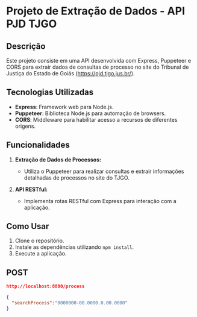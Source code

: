 # Projeto de Extração de Dados - API PJD TJGO

## Descrição
Este projeto consiste em uma API desenvolvida com Express, Puppeteer e CORS para extrair dados de consultas de processo no site do Tribunal de Justiça do Estado de Goiás (https://pjd.tjgo.jus.br/).

## Tecnologias Utilizadas
- **Express**: Framework web para Node.js.
- **Puppeteer**: Biblioteca Node.js para automação de browsers.
- **CORS**: Middleware para habilitar acesso a recursos de diferentes origens.

## Funcionalidades
1. **Extração de Dados de Processos:**
   - Utiliza o Puppeteer para realizar consultas e extrair informações detalhadas de processos no site do TJGO.

2. **API RESTful:**
   - Implementa rotas RESTful com Express para interação com a aplicação.

## Como Usar
1. Clone o repositório.
2. Instale as dependências utilizando `npm install`.
3. Execute a aplicação.

## POST
```json
http://localhost:8800/process

{
  "searchProcess":"0000000-00.0000.0.00.0000"
}



